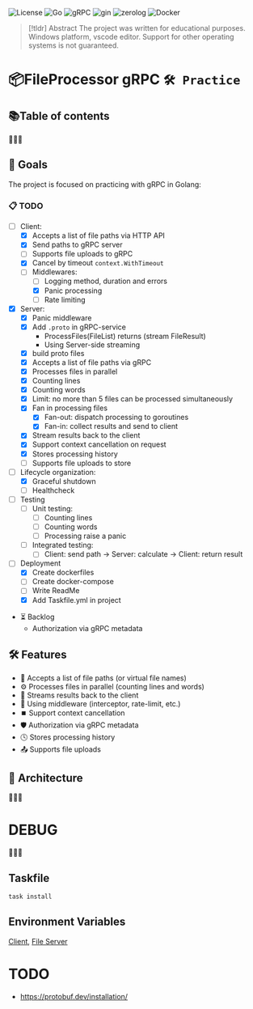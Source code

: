 
![License](https://img.shields.io/github/license/Ileriayo/markdown-badges?style=flat-square)
![Go](https://img.shields.io/badge/go-1.25-%2300ADD8.svg?style=flat-square&logo=go&logoColor=white)
![gRPC](https://img.shields.io/badge/gRPC-1.73-blue?style=flat-square&logo=go&logoColor=white)
![gin](https://img.shields.io/badge/Gin-1.10-00C397?style=flat-square&logo=go&logoColor=white)
![zerolog](https://img.shields.io/badge/zerolog-f33?style=flat-square)
![Docker](https://img.shields.io/badge/docker-%230db7ed.svg?style=flat-square&logo=docker&logoColor=white)

>[!tldr] Abstract
> The project was written for educational purposes.
> Windows platform, vscode editor. Support for other operating systems is not guaranteed.

# 📦FileProcessor gRPC `🛠 Practice`
## 📚Table of contents
🚧🚧🚧

## 🎯 Goals
The project is focused on practicing with gRPC in Golang:
### 📋 TODO
- [ ] Client:
  - [x] Accepts a list of file paths via HTTP API
  - [x] Send paths to gRPC server
  - [ ] Supports file uploads to gRPC
  - [x] Cancel by timeout `context.WithTimeout`
  - [ ] Middlewares:
    - [ ] Logging method, duration and errors
    - [x] Panic processing
    - [ ] Rate limiting
- [x] Server:
  - [x] Panic middleware
  - [x] Add `.proto` in gRPC-service
    - ProcessFiles(FileList) returns (stream FileResult)
    - Using Server-side streaming
  - [x] build proto files
  - [x] Accepts a list of file paths via gRPC
  - [x] Processes files in parallel
  - [x] Counting lines
  - [x] Counting words
  - [x] Limit: no more than 5 files can be processed simultaneously
  - [x] Fan in processing files
    - [x] Fan-out: dispatch processing to goroutines
    - [x] Fan-in: collect results and send to client
  - [x] Stream results back to the client
  - [x] Support context cancellation on request
  - [x] Stores processing history
  - [ ] Supports file uploads to store
- [ ] Lifecycle organization:
  -  [x] Graceful shutdown
  -  [ ] Healthcheck
- [ ] Testing
  - [ ] Unit testing:
    - [ ] Counting lines
    - [ ] Counting words 
    - [ ] Processing raise a panic 
  - [ ] Integrated testing:
    - [ ] Client: send path -> Server: calculate -> Client: return result
- [ ] Deployment
  - [x] Create dockerfiles
  - [ ] Create docker-compose
  - [ ] Write ReadMe
  - [x] Add Taskfile.yml in project

- ⏳ Backlog
  - Authorization via gRPC metadata

## 🛠️ Features
- 🔗 Accepts a list of file paths (or virtual file names)
- ⚙️ Processes files in parallel (counting lines and words)
- 🔄 Streams results back to the client
- 🧩 Using middleware (interceptor, rate-limit, etc.)
- ⏹️ Support context cancellation
- 🛡️ Authorization via gRPC metadata
- 🕓 Stores processing history
- 📤 Supports file uploads

## 📐 Architecture
🚧🚧🚧

# DEBUG
🚧🚧🚧
## Taskfile
```sh
task install
```


## Environment Variables
[Client](./doc/client-env.md#config),
[File Server](./doc/fileservice-env.md#config)


# TODO
- https://protobuf.dev/installation/